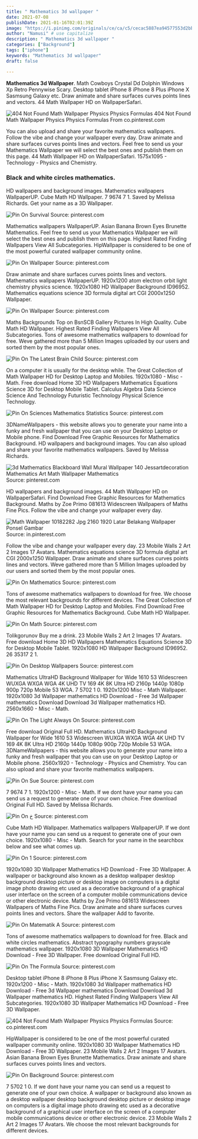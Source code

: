```yaml
---
title: " Mathematics 3d wallpaper "
date: 2021-07-08
publishDate: 2021-01-16T02:01:39Z
image: "https://i.pinimg.com/originals/ce/ca/c5/cecac5887ea94577553d2bb27e43a10a.jpg"
author: "Namusi" # use capitalize
description: " Mathematics 3d wallpaper "
categories: ["Background"]
tags: ["iphone"]
keywords: "Mathematics 3d wallpaper"
draft: false

---
```



**Mathematics 3d Wallpaper**. Math Cowboys Crystal Dd Dolphin Windows Xp Retro Pennywise Scary. Desktop tablet iPhone 8 iPhone 8 Plus iPhone X Sasmsung Galaxy etc. Draw animate and share surfaces curves points lines and vectors. 44 Math Wallpaper HD on WallpaperSafari.

![404 Not Found Math Wallpaper Physics Physics Formulas](https://i.pinimg.com/originals/96/3d/99/963d99f43d033cec3496ecf16cd1ded5.jpg "404 Not Found Math Wallpaper Physics Physics Formulas")
404 Not Found Math Wallpaper Physics Physics Formulas From co.pinterest.com


You can also upload and share your favorite mathematics wallpapers. Follow the vibe and change your wallpaper every day. Draw animate and share surfaces curves points lines and vectors. Feel free to send us your Mathematics Wallpaper we will select the best ones and publish them on this page. 44 Math Wallpaper HD on WallpaperSafari. 1575x1095 - Technology - Physics and Chemistry.

### Black and white circles mathematics.

HD wallpapers and background images. Mathematics wallpapers WallpaperUP. Cube Math HD Wallpaper. 7 9674 7 1. Saved by Melissa Richards. Get your name as a 3D Wallpaper.


![Pin On Survival](https://i.pinimg.com/originals/c7/a2/08/c7a2085ad3a5e7c279a8de7dbfa61770.jpg "Pin On Survival")
Source: pinterest.com

Mathematics wallpapers WallpaperUP. Asian Banana Brown Eyes Brunette Mathematics. Feel free to send us your Mathematics Wallpaper we will select the best ones and publish them on this page. Highest Rated Finding Wallpapers View All Subcategories. HipWallpaper is considered to be one of the most powerful curated wallpaper community online.

![Pin On Wallpaper](https://i.pinimg.com/originals/11/98/03/11980367802d1ff7b5389f8d2a4f4e4f.jpg "Pin On Wallpaper")
Source: pinterest.com

Draw animate and share surfaces curves points lines and vectors. Mathematics wallpapers WallpaperUP. 1920x1200 atom electron orbit light chemistry physics science. 1920x1080 HD Wallpaper Background ID96952. Mathematics equations science 3D formula digital art CGI 2000x1250 Wallpaper.

![Pin On Wallpaper](https://i.pinimg.com/originals/ee/2f/96/ee2f9651abe6c2e2b4b7c261e502b07c.jpg "Pin On Wallpaper")
Source: pinterest.com

Maths Backgrounds Top on BsnSCB Gallery Pictures In High Quality. Cube Math HD Wallpaper. Highest Rated Finding Wallpapers View All Subcategories. Tons of awesome mathematics wallpapers to download for free. Weve gathered more than 5 Million Images uploaded by our users and sorted them by the most popular ones.

![Pin On The Latest Brain Child](https://i.pinimg.com/originals/95/51/69/955169c265cda35508da86baafa58fa8.jpg "Pin On The Latest Brain Child")
Source: pinterest.com

On a computer it is usually for the desktop while. The Great Collection of Math Wallpaper HD for Desktop Laptop and Mobiles. 1920x1080 - Misc - Math. Free download Home 3D HD Wallpapers Mathematics Equations Science 3D for Desktop Mobile Tablet. Calculus Algebra Data Science Science And Technology Futuristic Technology Physical Science Technology.

![Pin On Sciences Mathematics Statistics](https://i.pinimg.com/originals/a8/4f/3e/a84f3e91c82867f394ea85080a0b8223.jpg "Pin On Sciences Mathematics Statistics")
Source: pinterest.com

3DNameWallpapers - this website allows you to generate your name into a funky and fresh wallpaper that you can use on your Desktop Laptop or Mobile phone. Find Download Free Graphic Resources for Mathematics Background. HD wallpapers and background images. You can also upload and share your favorite mathematics wallpapers. Saved by Melissa Richards.

![3d Mathematics Blackboard Wall Mural Wallpaper 140 Jessartdecoration Mathematics Art Math Wallpaper Mathematics](https://i.pinimg.com/originals/a5/3a/bf/a53abf05d982124d00299fd9ebaa5a08.png "3d Mathematics Blackboard Wall Mural Wallpaper 140 Jessartdecoration Mathematics Art Math Wallpaper Mathematics")
Source: pinterest.com

HD wallpapers and background images. 44 Math Wallpaper HD on WallpaperSafari. Find Download Free Graphic Resources for Mathematics Background. Maths by Zoe Primo 081613 Widescreen Wallpapers of Maths Fine Pics. Follow the vibe and change your wallpaper every day.

![Math Wallpaper 10182282 Jpg 2160 1920 Latar Belakang Wallpaper Ponsel Gambar](https://i.pinimg.com/originals/b5/44/01/b5440176fe9166631e68b3e9a9b421f1.jpg "Math Wallpaper 10182282 Jpg 2160 1920 Latar Belakang Wallpaper Ponsel Gambar")
Source: in.pinterest.com

Follow the vibe and change your wallpaper every day. 23 Mobile Walls 2 Art 2 Images 17 Avatars. Mathematics equations science 3D formula digital art CGI 2000x1250 Wallpaper. Draw animate and share surfaces curves points lines and vectors. Weve gathered more than 5 Million Images uploaded by our users and sorted them by the most popular ones.

![Pin On Mathematics](https://i.pinimg.com/originals/d3/1e/cb/d31ecbd6f47fabcd05b52b6911b35884.jpg "Pin On Mathematics")
Source: pinterest.com

Tons of awesome mathematics wallpapers to download for free. We choose the most relevant backgrounds for different devices. The Great Collection of Math Wallpaper HD for Desktop Laptop and Mobiles. Find Download Free Graphic Resources for Mathematics Background. Cube Math HD Wallpaper.

![Pin On Math](https://i.pinimg.com/originals/91/38/8b/91388b94dbe2769c85eb439677f99b2b.jpg "Pin On Math")
Source: pinterest.com

Tolikgorunov Buy me a drink. 23 Mobile Walls 2 Art 2 Images 17 Avatars. Free download Home 3D HD Wallpapers Mathematics Equations Science 3D for Desktop Mobile Tablet. 1920x1080 HD Wallpaper Background ID96952. 26 35317 2 1.

![Pin On Desktop Wallpapers](https://i.pinimg.com/originals/bc/d3/fc/bcd3fc85ab87a282403bfc9aab16c3cb.jpg "Pin On Desktop Wallpapers")
Source: pinterest.com

Mathematics UltraHD Background Wallpaper for Wide 1610 53 Widescreen WUXGA WXGA WGA 4K UHD TV 169 4K 8K Ultra HD 2160p 1440p 1080p 900p 720p Mobile 53 WGA. 7 5702 1 0. 1920x1200 Misc - Math Wallpaper. 1920x1080 3d Wallpaper mathematics HD Download - Free 3d Wallpaper mathematics Download Download 3d Wallpaper mathematics HD. 2560x1660 - Misc - Math.

![Pin On The Light Always On](https://i.pinimg.com/originals/c2/26/95/c22695290bc2545a5acf592df3487c1c.jpg "Pin On The Light Always On")
Source: pinterest.com

Free download Original Full HD. Mathematics UltraHD Background Wallpaper for Wide 1610 53 Widescreen WUXGA WXGA WGA 4K UHD TV 169 4K 8K Ultra HD 2160p 1440p 1080p 900p 720p Mobile 53 WGA. 3DNameWallpapers - this website allows you to generate your name into a funky and fresh wallpaper that you can use on your Desktop Laptop or Mobile phone. 2560x1920 - Technology - Physics and Chemistry. You can also upload and share your favorite mathematics wallpapers.

![Pin On Sue](https://i.pinimg.com/originals/0f/da/5a/0fda5a47962faffbfbfc9d1cd5c77f35.png "Pin On Sue")
Source: pinterest.com

7 9674 7 1. 1920x1200 - Misc - Math. If we dont have your name you can send us a request to generate one of your own choice. Free download Original Full HD. Saved by Melissa Richards.

![Pin On خ](https://i.pinimg.com/originals/a4/17/c7/a417c7a3f274f9b22a7e2ab1d304ee72.jpg "Pin On خ")
Source: pinterest.com

Cube Math HD Wallpaper. Mathematics wallpapers WallpaperUP. If we dont have your name you can send us a request to generate one of your own choice. 1920x1080 - Misc - Math. Search for your name in the searchbox below and see what comes up.

![Pin On 1](https://i.pinimg.com/originals/5b/5c/79/5b5c79e605e7c8eb87df9140571ba498.jpg "Pin On 1")
Source: pinterest.com

1920x1080 3D Wallpaper Mathematics HD Download - Free 3D Wallpaper. A wallpaper or background also known as a desktop wallpaper desktop background desktop picture or desktop image on computers is a digital image photo drawing etc used as a decorative background of a graphical user interface on the screen of a computer mobile communications device or other electronic device. Maths by Zoe Primo 081613 Widescreen Wallpapers of Maths Fine Pics. Draw animate and share surfaces curves points lines and vectors. Share the wallpaper Add to favorite.

![Pin On Matematik A](https://i.pinimg.com/originals/f4/0c/87/f40c87566a4cc16d0d7d02aa7931637c.jpg "Pin On Matematik A")
Source: pinterest.com

Tons of awesome mathematics wallpapers to download for free. Black and white circles mathematics. Abstract typography numbers grayscale mathematics wallpaper. 1920x1080 3D Wallpaper Mathematics HD Download - Free 3D Wallpaper. Free download Original Full HD.

![Pin On The Formula](https://i.pinimg.com/originals/bc/4d/0b/bc4d0b81cdb7ca11301e9c32b0149673.jpg "Pin On The Formula")
Source: pinterest.com

Desktop tablet iPhone 8 iPhone 8 Plus iPhone X Sasmsung Galaxy etc. 1920x1200 - Misc - Math. 1920x1080 3d Wallpaper mathematics HD Download - Free 3d Wallpaper mathematics Download Download 3d Wallpaper mathematics HD. Highest Rated Finding Wallpapers View All Subcategories. 1920x1080 3D Wallpaper Mathematics HD Download - Free 3D Wallpaper.

![404 Not Found Math Wallpaper Physics Physics Formulas](https://i.pinimg.com/originals/96/3d/99/963d99f43d033cec3496ecf16cd1ded5.jpg "404 Not Found Math Wallpaper Physics Physics Formulas")
Source: co.pinterest.com

HipWallpaper is considered to be one of the most powerful curated wallpaper community online. 1920x1080 3D Wallpaper Mathematics HD Download - Free 3D Wallpaper. 23 Mobile Walls 2 Art 2 Images 17 Avatars. Asian Banana Brown Eyes Brunette Mathematics. Draw animate and share surfaces curves points lines and vectors.

![Pin On Background](https://i.pinimg.com/originals/ce/ca/c5/cecac5887ea94577553d2bb27e43a10a.jpg "Pin On Background")
Source: pinterest.com

7 5702 1 0. If we dont have your name you can send us a request to generate one of your own choice. A wallpaper or background also known as a desktop wallpaper desktop background desktop picture or desktop image on computers is a digital image photo drawing etc used as a decorative background of a graphical user interface on the screen of a computer mobile communications device or other electronic device. 23 Mobile Walls 2 Art 2 Images 17 Avatars. We choose the most relevant backgrounds for different devices.

